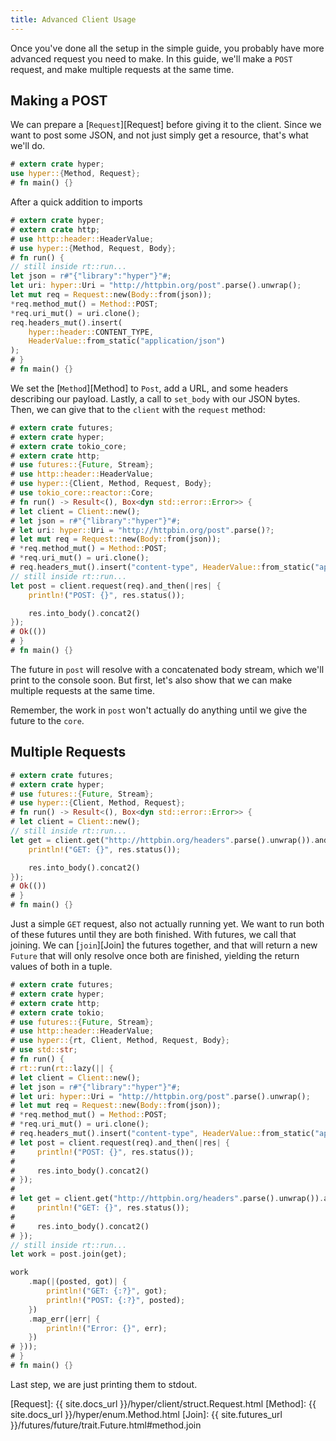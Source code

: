 ```yaml
---
title: Advanced Client Usage
---
```


Once you've done all the setup in the simple guide, you probably
have more advanced request you need to make. In this guide, we'll
make a `POST` request, and make multiple requests at the same time.

## Making a POST

We can prepare a [`Request`][Request] before giving it to the client.
Since we want to post some JSON, and not just simply get a resource,
that's what we'll do.

```rust
# extern crate hyper;
use hyper::{Method, Request};
# fn main() {}
```

After a quick addition to imports

```rust
# extern crate hyper;
# extern crate http;
# use http::header::HeaderValue;
# use hyper::{Method, Request, Body};
# fn run() {
// still inside rt::run...
let json = r#"{"library":"hyper"}"#;
let uri: hyper::Uri = "http://httpbin.org/post".parse().unwrap();
let mut req = Request::new(Body::from(json));
*req.method_mut() = Method::POST;
*req.uri_mut() = uri.clone();
req.headers_mut().insert(
    hyper::header::CONTENT_TYPE,
    HeaderValue::from_static("application/json")
);
# }
# fn main() {}
```

We set the [`Method`][Method] to `Post`, add a URL, and some headers describing our
payload. Lastly, a call to `set_body` with our JSON bytes. Then, we
can give that to the `client` with the `request` method:

```rust
# extern crate futures;
# extern crate hyper;
# extern crate tokio_core;
# extern crate http;
# use futures::{Future, Stream};
# use http::header::HeaderValue;
# use hyper::{Client, Method, Request, Body};
# use tokio_core::reactor::Core;
# fn run() -> Result<(), Box<dyn std::error::Error>> {
# let client = Client::new();
# let json = r#"{"library":"hyper"}"#;
# let uri: hyper::Uri = "http://httpbin.org/post".parse()?;
# let mut req = Request::new(Body::from(json));
# *req.method_mut() = Method::POST;
# *req.uri_mut() = uri.clone();
# req.headers_mut().insert("content-type", HeaderValue::from_static("application/json"));
// still inside rt::run...
let post = client.request(req).and_then(|res| {
    println!("POST: {}", res.status());

    res.into_body().concat2()
});
# Ok(())
# }
# fn main() {}
```

The future in `post` will resolve with a concatenated body stream,
which we'll print to the console soon. But first, let's also show
that we can make multiple requests at the same time.

Remember, the work in `post` won't actually do anything until we give
the future to the `core`.

## Multiple Requests

```rust
# extern crate futures;
# extern crate hyper;
# use futures::{Future, Stream};
# use hyper::{Client, Method, Request};
# fn run() -> Result<(), Box<dyn std::error::Error>> {
# let client = Client::new();
// still inside rt::run...
let get = client.get("http://httpbin.org/headers".parse().unwrap()).and_then(|res| {
    println!("GET: {}", res.status());

    res.into_body().concat2()
});
# Ok(())
# }
# fn main() {}
```

Just a simple `GET` request, also not actually running yet. We want to run
both of these futures until they are both finished. With futures, we call that
joining. We can [`join`][Join] the futures together, and that will return
a new `Future` that will only resolve once both are finished, yielding the return
values of both in a tuple.

```rust
# extern crate futures;
# extern crate hyper;
# extern crate http;
# extern crate tokio;
# use futures::{Future, Stream};
# use http::header::HeaderValue;
# use hyper::{rt, Client, Method, Request, Body};
# use std::str;
# fn run() {
# rt::run(rt::lazy(|| {
# let client = Client::new();
# let json = r#"{"library":"hyper"}"#;
# let uri: hyper::Uri = "http://httpbin.org/post".parse().unwrap();
# let mut req = Request::new(Body::from(json));
# *req.method_mut() = Method::POST;
# *req.uri_mut() = uri.clone();
# req.headers_mut().insert("content-type", HeaderValue::from_static("application/json"));
# let post = client.request(req).and_then(|res| {
#     println!("POST: {}", res.status());
#
#     res.into_body().concat2()
# });
#
# let get = client.get("http://httpbin.org/headers".parse().unwrap()).and_then(|res| {
#     println!("GET: {}", res.status());
#
#     res.into_body().concat2()
# });
// still inside rt::run...
let work = post.join(get);

work
    .map(|(posted, got)| {
        println!("GET: {:?}", got);
        println!("POST: {:?}", posted);
    })
    .map_err(|err| {
        println!("Error: {}", err);
    })
# }));
# }
# fn main() {}

```

Last step, we are just printing them to stdout.

[Request]: {{ site.docs_url }}/hyper/client/struct.Request.html
[Method]: {{ site.docs_url }}/hyper/enum.Method.html
[Join]: {{ site.futures_url }}/futures/future/trait.Future.html#method.join
